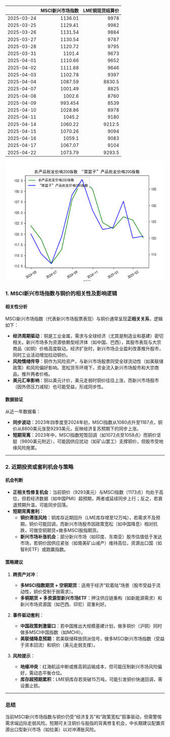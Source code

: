 |            |   MSCI新兴市场指数 |   LME铜现货结算价 |
|:-----------|-------------------:|------------------:|
| 2025-03-24 |           1136.01  |            9978   |
| 2025-03-25 |           1129.41  |            9982   |
| 2025-03-26 |           1131.54  |            9884   |
| 2025-03-27 |           1130.54  |            9787   |
| 2025-03-28 |           1120.72  |            9795   |
| 2025-03-31 |           1101.4   |            9673   |
| 2025-04-01 |           1110.66  |            9652   |
| 2025-04-02 |           1111.68  |            9646   |
| 2025-04-03 |           1102.78  |            9397   |
| 2025-04-04 |           1087.59  |            8830.5 |
| 2025-04-07 |           1001.49  |            8825   |
| 2025-04-08 |           1002.6   |            8760   |
| 2025-04-09 |            993.454 |            8539   |
| 2025-04-10 |           1028.86  |            8978   |
| 2025-04-11 |           1045.2   |            9180   |
| 2025-04-14 |           1060.22  |            9212.5 |
| 2025-04-15 |           1070.26  |            9094   |
| 2025-04-16 |           1059.1   |            9083   |
| 2025-04-17 |           1067.07  |            9104   |
| 2025-04-22 |           1073.79  |            9293.5 |

![图](MSCI_copper.png)



### 1. MSCI新兴市场指数与铜价的相关性及影响逻辑

#### 相关性分析
MSCI新兴市场指数（代表新兴市场股票表现）与铜价通常呈现**正相关关系**，逻辑如下：
- **经济周期驱动**：铜是工业金属，需求与全球经济（尤其是制造业和基建）密切相关。新兴市场多为资源依赖型经济体（如中国、巴西），其股市表现与大宗商品（如铜）价格高度联动。经济扩张时，新兴市场企业盈利改善推升股市，同时工业活动增加拉动铜价。
- **风险情绪传导**：铜作为风险资产，与新兴市场股票同受全球流动性（如美联储政策）和风险偏好影响。宽松货币环境下，资金流入新兴市场股市和大宗商品，推升两者价格。
- **美元汇率影响**：铜以美元计价，美元走弱时铜价往往上涨，而新兴市场股市（因外债压力减轻）也可能受益，形成同步性。

#### 数据验证
从近一年数据看：
- **同步波动**：2023年四季度至2024年初，MSCI指数从1080点升至1187点，铜价从8800美元涨至9293美元，反映经济复苏预期下的同步上涨。
- **短期背离**：2023年中，MSCI指数短暂回调（如1072点至1058点）而铜价坚挺（9800美元附近），可能因供应扰动（如矿山罢工）支撑铜价，但股市受地缘风险拖累。

---

### 2. 近期投资或套利机会与策略

#### 机会判断
- **正相关性修复机会**：当前铜价（9293美元）与MSCI指数（1173点）均处于高位，但若经济数据（如中国PMI）超预期，两者或延续同步上行；反之，若衰退预期升温，可能同步回落。
- **短期背离套利**：
  - **铜价滞涨风险**：铜库存近期回升（LME库存增至12万吨），若需求不及预期，铜价可能回调，而新兴市场股市因政策宽松（如中国降息）相对抗跌，可做空铜期货+做多MSCI股指期货。
  - **新兴市场补涨机会**：部分新兴市场（如印度、东南亚）股市估值低于发达市场，若铜价因供应紧张（如南美矿山减产）维持高位，资源出口国（如智利ETF）或跑赢指数。

#### 策略建议
1. **跨资产对冲**：
   - **多MSCI指数期货 + 空铜期货**：适用于经济“软着陆”场景（股市受益于流动性，铜价受制于弱需求）。
   - **多铜期货 + 多资源型新兴市场ETF**：押注供应链重构（如新能源需求）和新兴市场资源国（如巴西、印尼）双重利好。

2. **事件驱动套利**：
   - **中国政策刺激窗口**：若中国推出大规模基建计划，做多铜价（沪铜）同时做多MSCI中国指数（如MCHI）。
   - **美联储降息预期**：若美联储释放鸽派信号，做多MSCI新兴市场指数（受益于资本回流）和铜价（美元走弱支撑）。

3. **风险提示**：
   - **地缘冲突**：红海航运中断或推高铜运输成本，但可能压制新兴市场风险偏好，需动态平衡仓位。
   - **库存超预期累积**：LME铜库存若突破15万吨，可能引发铜价快速回调，需设置止损。

---

### 总结
当前MSCI新兴市场指数与铜价仍受“经济复苏”和“政策宽松”叙事驱动，但需警惕需求端边际走弱风险。短期可关注铜价与股指的背离修复机会，中长期建议配置资源出口型新兴市场（如拉美）以对冲滞胀风险。